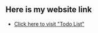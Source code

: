 ## Here is my website link

- [Click here to visit "Todo List"](https://basic-todo-list-wd.netlify.app/)